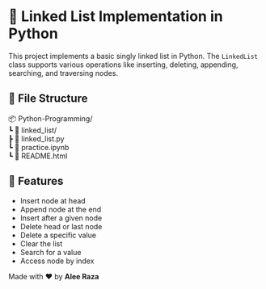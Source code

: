 <!DOCTYPE html>
<html lang="en">
<head>
  <meta charset="UTF-8">
</head>
<body>

  <h1>🧠 Linked List Implementation in Python</h1>

  <div class="section">
    <p>This project implements a basic singly linked list in Python. The <code>LinkedList</code> class supports various operations like inserting, deleting, appending, searching, and traversing nodes.</p>
  </div>

  <h2>📁 File Structure</h2>
  <div class="code-block">
📦 Python-Programming/<br>
┗ 📂 linked_list/<br>
  ┣ 📜 linked_list.py<br>
  ┗ 📜 practice.ipynb<br>
  ┗ 📜 README.html
  </div>

  <h2>📌 Features</h2>
  <ul>
    <li>Insert node at head</li>
    <li>Append node at the end</li>
    <li>Insert after a given node</li>
    <li>Delete head or last node</li>
    <li>Delete a specific value</li>
    <li>Clear the list</li>
    <li>Search for a value</li>
    <li>Access node by index</li>
  </ul>
  <p>Made with ❤️ by <strong>Alee Raza</strong></p>

</body>
</html>
